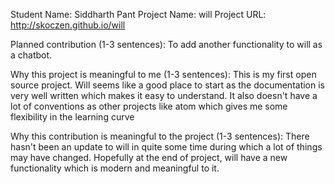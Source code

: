 
Student Name: Siddharth Pant
Project Name: will
Project URL: http://skoczen.github.io/will

Planned contribution (1-3 sentences):
To add another functionality to will as a chatbot.

Why this project is meaningful to me (1-3 sentences):
This is my first open source project. Will seems like a good place to start as the documentation is very well
written which makes it easy to understand. It also doesn't have a lot of conventions as other projects like
atom which gives me some flexibility in the learning curve

Why this contribution is meaningful to the project (1-3 sentences):
There hasn't been an update to will in quite some time during which a lot of things may have changed. Hopefully
at the end of project, will have a new functionality which is modern and meaningful to it. 
